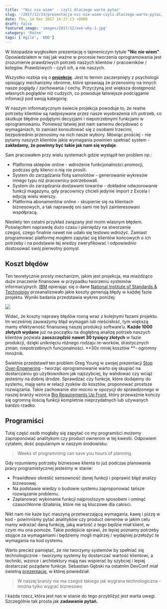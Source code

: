 ```yaml
---
title: '"Nic nie wiem" - czyli dlaczego warto pytać'
slug: '/2017/12/14/prezentacja-nic-nie-wiem-czyli-dlaczego-warto-pytac/'
date: Thu, 14 Dec 2017 14:37:13 +0000
draft: false
featured_image: 'images/2017/12/ask-why-1.jpg'
category: 'Różne'
tags: ['Agile', 'BDD']
---
```


W listopadzie wygłosiłem prezentację o tajmeniczym tytule **"Nic nie wiem"**. Opowiedziałem w niej jak ważne w procesie tworzenia oprogramowania jest zrozumienie prawdziwych potrzeb naszych klientów / pracowników / kolegów. Prawdziwych - czyli ich, a nie naszych.

Wszystko rozbija się o **[projekcję](https://pl.wikipedia.org/wiki/Projekcja_(psychologia))**. Jest to termin zaczerpnięty z psychologii opisujący mechanizmy obronne, które sprawiają że przenosimy na innych nasze poglądy / zachowania / cechy. Przyczyną jest większa dostępność własnych poglądów niż cudzych, co powoduje łatwiejsze podciąganie infomacji pod swoją kategorię.

W naszym informatycznym świecie projekcja powoduje to, że realne potrzeby klientów są nadpisywane przez nasze wyobrażenia ich potrzeb, co skutkuje błędnie podjętymi decyzjami i niepotrzebnymi funkcjami w oprogramowaniu. Ponieważ łatwiej jest nam samemu decydować o wymaganiach, to zamiast konsultować się z osobami trzecimi, bezpośrednio przenosimy na nich nasze wybory. Mówiąc prościej - nie pytamy naszych klientów jakie wymagania powinien spełniać system - **zakładamy, że powinny być takie jak nam się wydaje**.

Sam pracowałem przy wielu systemach gdzie wystąpił ten problem np.:

 *   Platforma sklepów online - wdrożenie funkcjonalności promocji, podczas gdy klienci o nią nie prosili.
 *   System do zarządzania flotą samolotów - generowanie wykresów innego typu niż pracownicy potrzebowali.
 *   System do zarządzania dostawami towarów - dokładne odwzorowanie funkcji magazynu, gdy pracownicy chcieli jedynie import z Excela i edycję wielu wierszy.
 *   Platforma abonamentów online - skupienie się na klientach biznesowych, a tak naprawdę oni sami nie byli zainteresowani współpracą.

Niestety ten ostatni przykład związany jest moim wlasnym błędem. Poświęciłem naprawdę dużo czasu i pieniędzy na stworzenie czegoś, czego finalnie nawet nie udało się testowo wdrożyć. Zamiast programować platformę mogłem zapytać się klientów końcowych o ich potrzeby i na podstawie tej wiedzy zweryfikować i odpowiednio dostosować swój pierwotny pomysł.

Koszt błędów
------------

Ten teoretycznie prosty mechanizm, jakim jest projekcja, ma miażdżąco duże znaczenie finansowe w przypadku tworzeniu systemów informacyjnych. [IBM](ftp://ftp.software.ibm.com/software/rational/info/do-more/RAW14109USEN.pdf) opierając się o dane [National Institute of Standards & Technology](https://www.nist.gov/sites/default/files/documents/director/planning/report02-3.pdf) przeanalizowało jakie koszty generują błędy w każdej fazie projektu. Wyniki badania przedstawia wykres poniżej:

[![](http://radblog.pl/wp-content/uploads/2017/12/POWERPNT_2017-12-14_00-19-20.png)](http://radblog.pl/wp-content/uploads/2017/12/POWERPNT_2017-12-14_00-19-20.png)

Widać, że koszty naprawy błędów rosną wraz z kolejnymi fazami projektu. Im wcześniej zauważymy błąd wymagań lub nieścisłość, tym większą mamy efektywność finansową naszej produkcji software’u. **Każde 1000 złotych wydane** już na początku na dogłębną analizę potrzeb naszych klientów pozwala **zaoszczędzić nawet 30 tysięcy złotych** w fazie produkcji, dzięki uniknięciu różnego rodzaju re-worków, drastycznych zmian, niepotrzebnych funcjonalności. **30x mniej kosztów **\- ogromny mnożnik.

Świetnie przedstawił ten problem Greg Young w swojej prezentacji [Stop Over-Engenering](https://www.youtube.com/watch?v=GRr4xeMn1uU) - tworząc oprogramowanie warto się skupiać na dostarczaniu go użytkownikom jak najszybciej, by walidować czy wciąż jesteśmy na dobrej drodze. Sprawdzać czy funkcje, które dodajemy do systemu, mają sens w relacji zysków do kosztów, proponować prostsze rozwiązania. Takie zachowanie stoi mocno w opozycji do sprawdzonego w naszej branży wzorca [Big Requirements Up Front](http://agilemodeling.com/essays/examiningBRUF.htm), który przeważnie kończy się ogromną ilością funkcji kompletnie nieprzydatnych lub używanych bardzo rzadko.

Programiści
-----------

Tutaj część osób mogłaby się zapytać co my programiści możemy zaproponować analitykom czy product ownerom w tej kwestii. Odpowiem cytatem, dość popularnym w naszym środowisku:

> Weeks of programming can save you hours of planning.

Gdy rozumiemy potrzeby biznesowe klienta to już podczas planowania pracy programistycznej jesteśmy w stanie:

 *   Prawidłowo określić sensowność danej funkcji i poprawić błąd analizy biznesowej.
 *   Na podstawie wiedzy o budowie systemu zaproponować tańsze rozwiązanie problemu.
 *   Zaplanować wykonanie funkcji najprostszym sposobem i ominąć czasochłonne działania, które nie są kluczowe dla całosci.

Nikt nam nie każe być maszyną przetwarzającą wymagania, kawę i pizzę w kod - powinniśmy pytać analityków czy product ownerów w jakim celu mamy wdrażać daną funkcję, jaką wartość z tego będzie miał klient, w czym mu ona pomoże. Takie podejście sprawi, że lepiej poznamy potrzeby stojące za wymaganiami i będziemy mogli mądrzej / wydajniej przełożyć te wymagania na kod systemu.

Warto precież pamiętać, że nie tworzymy systemów by spełniać się technologicznie - tworzymy systemy by dostarczać wartość klientowi, a techniki, wzorce i architektury mają nas wspierać by szybciej i lepiej dostarczać pożądane funkcje. Sebastian Gębski na ostatnim DevConf miał świetną [prezentację](https://www.youtube.com/watch?v=fJh___1qJA8), w której powiedział:

> W naszej branży nie ma czegoś takiego jak wygrana technologiczna - można tylko wygrać biznesowo

I każda rzecz, która jest nas w stanie do tego przybliżyć jest warta uwagi. Szczególnie tak prosta jak **zadawanie pytań.**